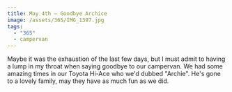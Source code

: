 ```yaml
---
title: May 4th — Goodbye Archice
image: /assets/365/IMG_1397.jpg
tags:
  - "365"
  - campervan
---
```

Maybe it was the exhaustion of the last few days, but I must admit to having a lump in my throat when saying goodbye to our campervan. We had some amazing times in our Toyota Hi-Ace who we'd dubbed "Archie". He's gone to a lovely family, may they have as much fun as we did.